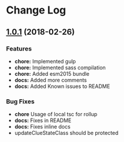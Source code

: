 # Change Log

<a name="1.0.0"></a>
## [1.0.1](https://github.com/davinchi-finsi/jq-crossword/compare/jq-crossword@1.0.0...jq-crossword@1.0.1) (2018-02-26)
### Features
* **chore:** Implemented gulp
* **chore:** Implemented sass compilation
* **chore:**  Added esm2015 bundle
* **docs:** Added more comments
* **docs:** Added Known issues to README

### Bug Fixes
* **chore** Usage of local tsc for rollup
* **docs:** Fixes in README
* **docs:** Fixes inline docs
* updateClueStateClass should be protected